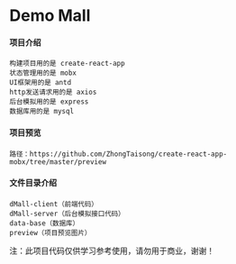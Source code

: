 # Demo Mall
#### 项目介绍
```
构建项目用的是 create-react-app
状态管理用的是 mobx
UI框架用的是 antd
http发送请求用的是 axios
后台模拟用的是 express
数据库用的是 mysql
```
#### 项目预览
```
路径：https://github.com/ZhongTaisong/create-react-app-mobx/tree/master/preview
```
#### 文件目录介绍
```
dMall-client（前端代码）
dMall-server（后台模拟接口代码）
data-base（数据库）
preview（项目预览图片）
```

注：此项目代码仅供学习参考使用，请勿用于商业，谢谢！